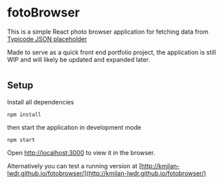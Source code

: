 # fotoBrowser 
This is a simple React photo browser application for fetching data from [Typicode JSON placeholder](jsonplaceholder.typicode.com) 

Made to serve as a quick front end portfolio project, the application is still WIP and will likely be updated and expanded later.
#

## Setup

Install all dependencies 

`npm install`

then start the application in development mode 

`npm start`

Open [http://localhost:3000](http://localhost:3000) to view it in the browser.

Alternatively you can test a running version at [http://kmilan-lwdr.github.io/fotobrowser/](http://kmilan-lwdr.github.io/fotobrowser/)



